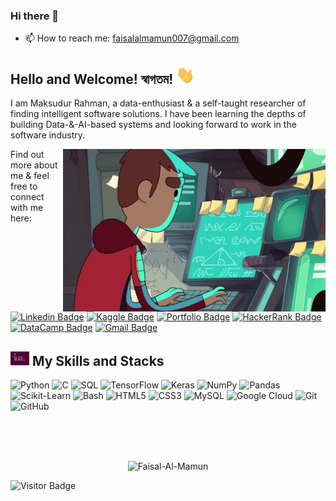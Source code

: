 ### Hi there 👋

<!--
**Faisal-Al-Mamun/Faisal-Al-Mamun** is a ✨ _special_ ✨ repository because its `README.md` (this file) appears on your GitHub profile.

Here are some ideas to get you started:

- 🔭 I’m currently working on ...
- 🌱 I’m currently learning ...
- 👯 I’m looking to collaborate on ...
- 🤔 I’m looking for help with ...
- 💬 Ask me about ...
- 📫 How to reach me: ...
- 😄 Pronouns: ...
- ⚡ Fun fact: ...
-->
- 📫 How to reach me: faisalalmamun007@gmail.com

## Hello and Welcome! স্বাগতম! <img src="https://raw.githubusercontent.com/mrahmanniloy/mrahmanniloy/master/wave.gif" width="30px">

I am Maksudur Rahman, a data-enthusiast & a self-taught researcher of finding intelligent software solutions. I have been learning the depths of building Data-&-AI-based systems and looking forward to work in the software industry. 

<img align="right" alt="GIF" src="https://raw.githubusercontent.com/mrahmanniloy/mrahmanniloy/master/animated_coder.gif" width="420" height="260" />

Find out more about me & feel free to connect with me here:

[![Linkedin Badge](https://img.shields.io/badge/-FaisalAlMamun-blue?style=flat-square&logo=Linkedin&logoColor=white&link=https://www.linkedin.com/in/faisal-al-mamun-0097961a7/)](https://www.linkedin.com/in/maksudur-rahman-82b586162/)
[![Kaggle Badge](https://img.shields.io/badge/-makatronium-purple?style=flat-square&logo=kaggle&logoColor=white&link=https://www.kaggle.com/makatronium)](https://www.kaggle.com/makatronium)
[![Portfolio Badge](https://img.shields.io/badge/-mrahmanniloy-9cf?style=flat-square&logo=github&logoColor=black&link=https://mrahmanniloy.github.io)](https://mrahmanniloy.github.io)
[![HackerRank Badge](https://img.shields.io/badge/-Makatron-yellow?style=flat-square&logo=HackerRank&logoColor=black&link=https://www.hackerrank.com/Makatron)](https://www.hackerrank.com/Makatron)
[![DataCamp Badge](https://img.shields.io/badge/-maksudur1476-03a57a?style=flat-square&logo=DataCamp&logoColor=black&link=https://www.datacamp.com/profile/maksudur1476)](https://www.datacamp.com/profile/maksudur1476)
[![Gmail Badge](https://img.shields.io/badge/-maksudur1476@gmail.com-c14438?style=flat-square&logo=Gmail&logoColor=white&link=mailto:maksudur.r@outlook.com)](mailto:maksudur.r@outlook.com)

## <img src="https://raw.githubusercontent.com/mrahmanniloy/mrahmanniloy/master/coding.gif" width="30px"> My Skills and Stacks

![Python](https://img.shields.io/badge/-Python-black?style=flat-square&logo=Python)
![C](https://img.shields.io/badge/-C-black?style=flat-square&logo=C)
![SQL](https://img.shields.io/badge/-SQL-black?style=flat-square&logo=SQL)
![TensorFlow](https://img.shields.io/badge/-TensorFlow-black?style=flat-square&logo=TensorFlow)
![Keras](https://img.shields.io/badge/-Keras-black?style=flat-square&logo=Keras)
![NumPy](https://img.shields.io/badge/-NumPy-black?style=flat-square&logo=numpy)
![Pandas](https://img.shields.io/badge/-Pandas-black?style=flat-square&logo=pandas)
![Scikit-Learn](https://img.shields.io/badge/-Scikit_Learn-black?style=flat-square&logo=scikit-learn)
![Bash](https://img.shields.io/badge/-Bash-black?style=flat-square&logo=linux)
![HTML5](https://img.shields.io/badge/-HTML5-black?style=flat-square&logo=html5&logoColor=white)
![CSS3](https://img.shields.io/badge/-CSS3-black?style=flat-square&logo=css3)
![MySQL](https://img.shields.io/badge/-MySQL-black?style=flat-square&logo=mysql)
![Google Cloud](https://img.shields.io/badge/Google%20Cloud-black?style=flat-square&logo=google-cloud)
![Git](https://img.shields.io/badge/-Git-black?style=flat-square&logo=git)
![GitHub](https://img.shields.io/badge/-GitHub-181717?style=flat-square&logo=github)


<br />
<br />
<br />
<p align="center"> <img src="https://github-readme-stats.vercel.app/api?username=Faisal-Al-Mamun&show_icons=true&theme=nightowl" alt="Faisal-Al-Mamun" />

![Visitor Badge](https://visitor-badge.laobi.icu/badge?page_id=Faisal-Al-Mamun.Faisal-Al-Mamun)
